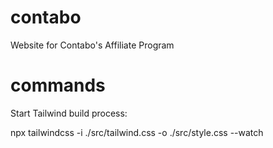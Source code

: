 # contabo

Website for Contabo's Affiliate Program

# commands

Start Tailwind build process:

  npx tailwindcss -i ./src/tailwind.css -o ./src/style.css --watch
